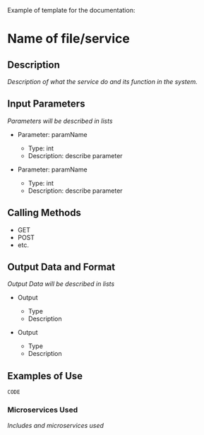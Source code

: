 Example of template for the documentation:

# Name of file/service

## Description
*Description of what the service do and its function in the system.*

## Input Parameters
*Parameters will be described in lists*

- Parameter: paramName
   - Type: int
   - Description: describe parameter

- Parameter: paramName
   - Type: int
   - Description: describe parameter

## Calling Methods

- GET
- POST
- etc.

## Output Data and Format
*Output Data will be described in lists*

- Output
   - Type
   - Description

- Output
   - Type
   - Description

## Examples of Use
`CODE`

### Microservices Used
*Includes and microservices used*